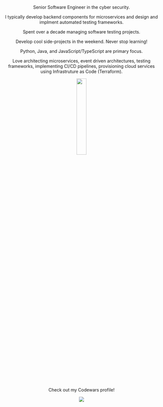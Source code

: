 <!-- ![Eddie Jaoude](https://user-images.githubusercontent.com/624760/97735079-c7f2d780-1ad1-11eb-84b6-52740912a1bc.jpg) -->

<p align="center">Senior Software Engineer in the cyber security.</p> 

<p align="center">I typically develop backend components for microservices and design and implment automated testing frameworks.</p> 

<p align="center">Spent over a decade managing software testing projects.</p>

<p align="center">Develop cool side-projects in the weekend. Never stop learning!</p>

<p align="center">Python, Java, and JavaScript/TypeScript are primary focus.</p> 

<p align="center">Love architecting microservices, event driven architectures, testing frameworks, implementing CI/CD pipelines, provisioning cloud services using Infrastruture as Code (Terraform).</p> 
</p>

<p align="center">
  <img width="25%" src="https://s2.pluralsight.com/assessments/badges/javascript-224-08-2020@2x.png" />
</p>

  <p align="center">  Check out my Codewars profile!
</p>
<p align="center">

  <a href="https://www.codewars.com/users/coderite">
    <img src="https://www.codewars.com/users/coderite/badges/large" />
  </a>
</p>
